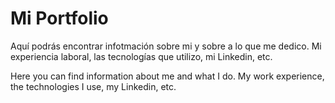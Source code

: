 # Mi Portfolio
Aquí podrás encontrar infotmación sobre mi y sobre a lo que me dedico. Mi experiencia laboral, las tecnologías que utilizo, mi Linkedin, etc.

Here you can find information about me and what I do. My work experience, the technologies I use, my Linkedin, etc.
